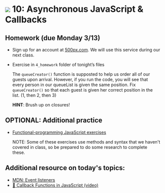 # ![](https://ga-dash.s3.amazonaws.com/production/assets/logo-9f88ae6c9c3871690e33280fcf557f33.png) 10: Asynchronous JavaScript & Callbacks

## Homework (due Monday 3/13)

- Sign up for an account at [500px.com](https://500px.com/signup). We will use this service during our next class.

- Exercise in `4_homework` folder of tonight’s files
    
    The `queueCreator()` function is supposted to help us order all of our guests upon arrival. However, if you run the code, you will see that every person in our queueList is given the same position.
    Fix `queueCreator()` so that each guest is given her correct position in the list. (1, then 2, then 3)
    
    __HINT__: Brush up on closures!


## OPTIONAL: Additional practice
- [Functional-programming JavaScript exercises](http://reactivex.io/learnrx/) 

    NOTE: Some of these exercises use methods and syntax that we haven't covered in class, so be prepared to do some research to complete these.

## Additional resource on today's topics:

- [MDN: Event listeners](https://developer.mozilla.org/en-US/docs/Web/API/EventTarget/addEventListener)
- [&#127909; Callback Functions in JavaScript (video)](https://www.youtube.com/watch?v=GxyFlXbhdsY)
